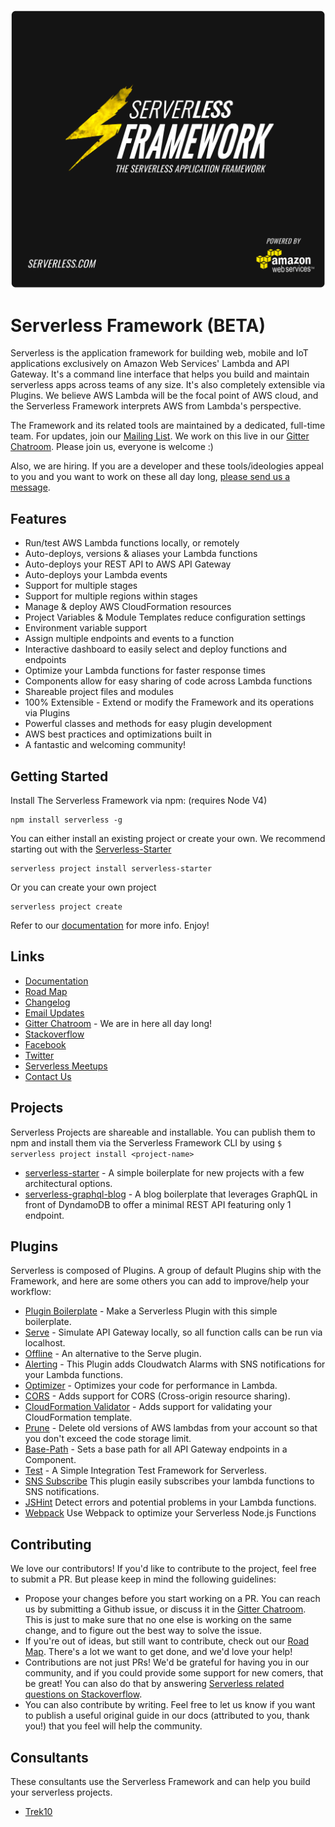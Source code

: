 ![Serverless Application Framework AWS Lambda API Gateway](other/img/serverless_framework_readme_fire.gif)

Serverless Framework (BETA)
=================================

Serverless is the application framework for building web, mobile and IoT applications exclusively on Amazon Web Services' Lambda and API Gateway. It's a command line interface that helps you build and maintain serverless apps across teams of any size.  It's also completely extensible via Plugins.  We believe AWS Lambda will be the focal point of AWS cloud, and the Serverless Framework interprets AWS from Lambda's perspective.

The Framework and its related tools are maintained by a dedicated, full-time team.  For updates, join our [Mailing List](http://eepurl.com/bvz5Nj).  We work on this live in our [Gitter Chatroom](https://gitter.im/serverless/serverless). Please join us, everyone is welcome :)

Also, we are hiring.  If you are a developer and these tools/ideologies appeal to you and you want to work on these all day long, [please send us a message](mailto:team@serverless.com).

## Features

* Run/test AWS Lambda functions locally, or remotely
* Auto-deploys, versions & aliases your Lambda functions
* Auto-deploys your REST API to AWS API Gateway
* Auto-deploys your Lambda events
* Support for multiple stages
* Support for multiple regions within stages
* Manage & deploy AWS CloudFormation resources
* Project Variables & Module Templates reduce configuration settings
* Environment variable support
* Assign multiple endpoints and events to a function
* Interactive dashboard to easily select and deploy functions and endpoints
* Optimize your Lambda functions for faster response times
* Components allow for easy sharing of code across Lambda functions
* Shareable project files and modules
* 100% Extensible - Extend or modify the Framework and its operations via Plugins
* Powerful classes and methods for easy plugin development
* AWS best practices and optimizations built in
* A fantastic and welcoming community!

## Getting Started

Install The Serverless Framework via npm: (requires Node V4)

```
npm install serverless -g
```

You can either install an existing project or create your own.  We recommend starting out with the [Serverless-Starter](https://www.github.com/serverless/serverless-starter)

```
serverless project install serverless-starter
```

Or you can create your own project

```
serverless project create
```

Refer to our [documentation](http://docs.serverless.com) for more info.  Enjoy!

## Links

* [Documentation](http://docs.serverless.com)
* [Road Map](https://github.com/serverless/serverless/milestones)
* [Changelog](https://github.com/serverless/serverless/releases)
* [Email Updates](http://eepurl.com/bvz5Nj)
* [Gitter Chatroom](https://gitter.im/serverless/serverless) - We are in here all day long!
* [Stackoverflow](http://stackoverflow.com/questions/tagged/serverless-framework)
* [Facebook](https://www.facebook.com/serverless)
* [Twitter](https://twitter.com/goserverless)
* [Serverless Meetups](http://www.meetup.com/serverless/)
* [Contact Us](mailto:team@serverless.com)

## Projects
Serverless Projects are shareable and installable.  You can publish them to npm and install them via the Serverless Framework CLI by using `$ serverless project install <project-name>`
* [serverless-starter](https://github.com/serverless/serverless-starter) - A simple boilerplate for new projects with a few architectural options.
* [serverless-graphql-blog](https://github.com/serverless/serverless-graphql-blog) - A blog boilerplate that leverages GraphQL in front of DyndamoDB to offer a minimal REST API featuring only 1 endpoint.

## Plugins
Serverless is composed of Plugins.  A group of default Plugins ship with the Framework, and here are some others you can add to improve/help your workflow:
* [Plugin Boilerplate](https://github.com/serverless/serverless-plugin-boilerplate) - Make a Serverless Plugin with this simple boilerplate.
* [Serve](https://github.com/Nopik/serverless-serve) - Simulate API Gateway locally, so all function calls can be run via localhost.
* [Offline](https://github.com/dherault/serverless-offline) - An alternative to the Serve plugin.
* [Alerting](https://github.com/martinlindenberg/serverless-plugin-alerting) - This Plugin adds Cloudwatch Alarms with SNS notifications for your Lambda functions.
* [Optimizer](https://github.com/serverless/serverless-optimizer-plugin) - Optimizes your code for performance in Lambda.
* [CORS](https://github.com/joostfarla/serverless-cors-plugin) - Adds support for CORS (Cross-origin resource sharing).
* [CloudFormation Validator](https://github.com/tmilewski/serverless-resources-validation-plugin) - Adds support for validating your CloudFormation template.
* [Prune](https://github.com/Nopik/serverless-lambda-prune-plugin) - Delete old versions of AWS lambdas from your account so that you don't exceed the code storage limit.
* [Base-Path](https://github.com/daffinity/serverless-base-path-plugin) - Sets a base path for all API Gateway endpoints in a Component.
* [Test](https://github.com/arabold/serverless-test-plugin) - A Simple Integration Test Framework for Serverless.
* [SNS Subscribe](https://github.com/martinlindenberg/serverless-plugin-sns) This plugin easily subscribes your lambda functions to SNS notifications.
* [JSHint](https://github.com/joostfarla/serverless-jshint-plugin) Detect errors and potential problems in your Lambda functions.
* [Webpack](https://github.com/asprouse/serverless-webpack-plugin) Use Webpack to optimize your Serverless Node.js Functions

## Contributing
We love our contributors! If you'd like to contribute to the project, feel free to submit a PR. But please keep in mind the following guidelines:

* Propose your changes before you start working on a PR. You can reach us by submitting a Github issue, or discuss it in the [Gitter Chatroom](https://gitter.im/serverless/serverless). This is just to make sure that no one else is working on the same change, and to figure out the best way to solve the issue.
* If you're out of ideas, but still want to contribute, check out our [Road Map](https://github.com/serverless/serverless/milestones). There's a lot we want to get done, and we'd love your help!
* Contributions are not just PRs! We'd be grateful for having you in our community, and if you could provide some support for new comers, that be great! You can also do that by answering [Serverless related questions on Stackoverflow](http://stackoverflow.com/questions/tagged/serverless-framework).
* You can also contribute by writing. Feel free to let us know if you want to publish a useful original guide in our docs (attributed to you, thank you!) that you feel will help the community.

## Consultants
These consultants use the Serverless Framework and can help you build your serverless projects.
* [Trek10](https://www.trek10.com/)
